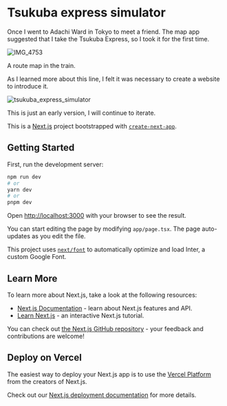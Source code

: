 # Tsukuba express simulator
Once I went to Adachi Ward in Tokyo to meet a friend. The map app suggested that I take the Tsukuba Express, so I took it for the first time.

![IMG_4753](https://github.com/tkdnbb/tsukuba-next-web/assets/61271172/d3e69a6b-ad08-4055-a065-715a42ada8d3)

A route map in the train.

As I learned more about this line, I felt it was necessary to create a website to introduce it.

![tsukuba_express_simulator](https://github.com/tkdnbb/tsukuba-next-web/assets/61271172/44f24580-5fac-435f-b033-9b8728d122c4)

This is just an early version, I will continue to iterate.

This is a [Next.js](https://nextjs.org/) project bootstrapped with [`create-next-app`](https://github.com/vercel/next.js/tree/canary/packages/create-next-app).

## Getting Started

First, run the development server:

```bash
npm run dev
# or
yarn dev
# or
pnpm dev
```

Open [http://localhost:3000](http://localhost:3000) with your browser to see the result.

You can start editing the page by modifying `app/page.tsx`. The page auto-updates as you edit the file.

This project uses [`next/font`](https://nextjs.org/docs/basic-features/font-optimization) to automatically optimize and load Inter, a custom Google Font.

## Learn More

To learn more about Next.js, take a look at the following resources:

- [Next.js Documentation](https://nextjs.org/docs) - learn about Next.js features and API.
- [Learn Next.js](https://nextjs.org/learn) - an interactive Next.js tutorial.

You can check out [the Next.js GitHub repository](https://github.com/vercel/next.js/) - your feedback and contributions are welcome!

## Deploy on Vercel

The easiest way to deploy your Next.js app is to use the [Vercel Platform](https://vercel.com/new?utm_medium=default-template&filter=next.js&utm_source=create-next-app&utm_campaign=create-next-app-readme) from the creators of Next.js.

Check out our [Next.js deployment documentation](https://nextjs.org/docs/deployment) for more details.
